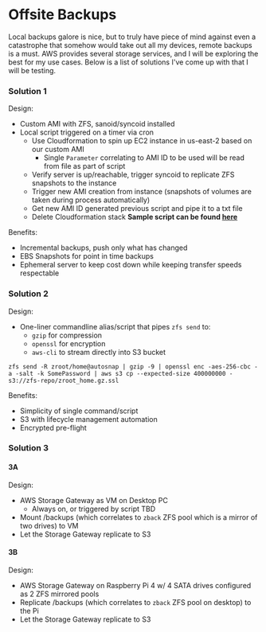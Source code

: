 # Offsite Backups
Local backups galore is nice, but to truly have piece of mind against even a catastrophe that somehow would take out all my devices, remote backups is a must.
AWS provides several storage services, and I will be exploring the best for my use cases. Below is a list of solutions I've come up with that I will be testing.

### Solution 1
Design:
- Custom AMI with ZFS, sanoid/syncoid installed
- Local script triggered on a timer via cron
  - Use Cloudformation to spin up EC2 instance in us-east-2 based on our custom AMI
    - Single `Parameter` correlating to AMI ID to be used will be read from file as part of script
  - Verify server is up/reachable, trigger syncoid to replicate ZFS snapshots to the instance
  - Trigger new AMI creation from instance (snapshots of volumes are taken during process automatically)
  - Get new AMI ID generated previous script and pipe it to a txt file
  - Delete Cloudformation stack
**Sample script can be found [here](./cloud/zcloud_back.sh)**

Benefits:
- Incremental backups, push only what has changed
- EBS Snapshots for point in time backups
- Ephemeral server to keep cost down while keeping transfer speeds respectable

### Solution 2
Design:
- One-liner commandline alias/script that pipes `zfs send` to:
  - `gzip` for compression
  - `openssl` for encryption
  - `aws-cli` to stream directly into S3 bucket
 ```
 zfs send -R zroot/home@autosnap | gzip -9 | openssl enc -aes-256-cbc -a -salt -k SomePassword | aws s3 cp --expected-size 400000000 - s3://zfs-repo/zroot_home.gz.ssl
 ```

 Benefits:
 - Simplicity of single command/script
 - S3 with lifecycle management automation
 - Encrypted pre-flight

### Solution 3
#### 3A
Design:
- AWS Storage Gateway as VM on Desktop PC
  - Always on, or triggered by script TBD
- Mount /backups (which correlates to `zback` ZFS pool which is a mirror of two drives) to VM
- Let the Storage Gateway replicate to S3

#### 3B
Design:
- AWS Storage Gateway on Raspberry Pi 4 w/ 4 SATA drives configured as 2 ZFS mirrored pools
- Replicate /backups (which correlates to `zback` ZFS pool on desktop) to the Pi
- Let the Storage Gateway replicate to S3

